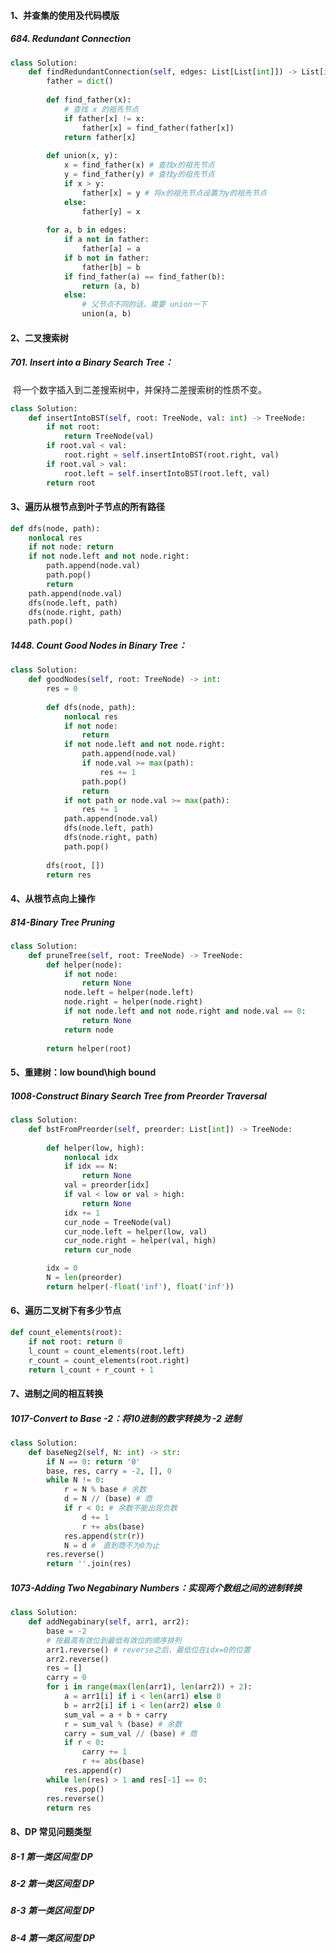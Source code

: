 #### 1、并查集的使用及代码模版

##### 684. Redundant Connection

```python
class Solution:
    def findRedundantConnection(self, edges: List[List[int]]) -> List[int]:
        father = dict()
        
        def find_father(x):
            # 查找 x 的祖先节点
            if father[x] != x:
                father[x] = find_father(father[x])
            return father[x]
        
        def union(x, y):
            x = find_father(x) # 查找x的祖先节点
            y = find_father(y) # 查找y的祖先节点
            if x > y:
                father[x] = y # 将x的祖先节点设置为y的祖先节点
            else:
                father[y] = x
            
        for a, b in edges:
            if a not in father:
                father[a] = a
            if b not in father:
                father[b] = b
            if find_father(a) == find_father(b):
                return (a, b)
            else:
                # 父节点不同的话，需要 union一下
                union(a, b)
```



#### 2、二叉搜索树

##### 701. Insert into a Binary Search Tree： 

​	将一个数字插入到二差搜索树中，并保持二差搜索树的性质不变。

```python
class Solution:
    def insertIntoBST(self, root: TreeNode, val: int) -> TreeNode:
        if not root:
            return TreeNode(val)
        if root.val < val:
            root.right = self.insertIntoBST(root.right, val)
        if root.val > val:
            root.left = self.insertIntoBST(root.left, val)
        return root
```



#### 3、遍历从根节点到叶子节点的所有路径

```python
def dfs(node, path):
    nonlocal res
    if not node: return
    if not node.left and not node.right:
        path.append(node.val)
        path.pop()
        return
    path.append(node.val)
    dfs(node.left, path)
    dfs(node.right, path)
    path.pop()
```

##### 1448. Count Good Nodes in Binary Tree： 

```python
class Solution:
    def goodNodes(self, root: TreeNode) -> int:
        res = 0
        
        def dfs(node, path):
            nonlocal res
            if not node:
                return
            if not node.left and not node.right:
                path.append(node.val)
                if node.val >= max(path):
                    res += 1
                path.pop()
                return
            if not path or node.val >= max(path):
                res += 1
            path.append(node.val)
            dfs(node.left, path)
            dfs(node.right, path)
            path.pop()
        
        dfs(root, [])
        return res
```



#### 4、从根节点向上操作

##### 814-Binary Tree Pruning

```python
class Solution:
    def pruneTree(self, root: TreeNode) -> TreeNode:
        def helper(node):
            if not node:
                return None
            node.left = helper(node.left)
            node.right = helper(node.right)
            if not node.left and not node.right and node.val == 0:
                return None
            return node
        
        return helper(root)
```



#### 5、重建树：low bound\high bound

##### 1008-Construct Binary Search Tree from Preorder Traversal

```python
class Solution:
    def bstFromPreorder(self, preorder: List[int]) -> TreeNode:
        
        def helper(low, high):
            nonlocal idx
            if idx == N: 
                return None
            val = preorder[idx]
            if val < low or val > high:
                return None
            idx += 1
            cur_node = TreeNode(val)
            cur_node.left = helper(low, val)
            cur_node.right = helper(val, high)
            return cur_node

        idx = 0
        N = len(preorder)
        return helper(-float('inf'), float('inf'))
```



#### 6、遍历二叉树下有多少节点

```python
def count_elements(root):
	if not root: return 0
	l_count = count_elements(root.left)
	r_count = count_elements(root.right)
	return l_count + r_count + 1
```



#### 7、进制之间的相互转换

##### 1017-Convert to Base -2：将10进制的数字转换为 -2 进制

```python
class Solution:
    def baseNeg2(self, N: int) -> str:
        if N == 0: return '0'
        base, res, carry = -2, [], 0
        while N != 0:
            r = N % base # 余数
            d = N // (base) # 商
            if r < 0: # 余数不能出现负数
                d += 1
                r += abs(base)
            res.append(str(r))
            N = d #　直到商不为0为止
        res.reverse()
        return ''.join(res)
```



##### 1073-Adding Two Negabinary Numbers：实现两个数组之间的进制转换

```python
class Solution:
    def addNegabinary(self, arr1, arr2):
        base = -2
        # 按最高有效位到最低有效位的顺序排列
        arr1.reverse() # reverse之后，最低位在idx=0的位置
        arr2.reverse()
        res = []
        carry = 0 
        for i in range(max(len(arr1), len(arr2)) + 2):
            a = arr1[i] if i < len(arr1) else 0
            b = arr2[i] if i < len(arr2) else 0
            sum_val = a + b + carry
            r = sum_val % (base) # 余数
            carry = sum_val // (base) # 商
            if r < 0:
                carry += 1
                r += abs(base)
            res.append(r)
        while len(res) > 1 and res[-1] == 0:
            res.pop()
        res.reverse()
        return res
```



#### 8、DP 常见问题类型

##### 8-1 第一类区间型 DP

##### 8-2 第一类区间型 DP

##### 8-3 第一类区间型 DP

##### 8-4 第一类区间型 DP









